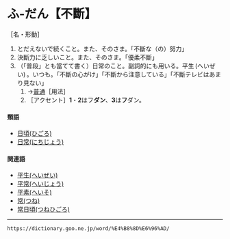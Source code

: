 # ふ‐だん【不斷】

［名・形動］
1.  とだえないで続くこと。また、そのさま。「不斷な（の）努力」
2.  決斷力に乏しいこと。また、そのさま。「優柔不斷」
3.  （「普段」とも當てて書く）日常のこと。副詞的にも用いる。平生 (へいぜい) 。いつも。「不斷の心がけ」「不斷から注意している」「不斷テレビはあまり見ない」    
    1.  →[普通](https://dictionary.goo.ne.jp/word/%E6%99%AE%E9%80%9A/#jn-193346)［用法］        
    2.  ［アクセント］**1**・**2**はフ**ダン**、**3**は**フ**ダン。
        

#### 類語

-   [日頃(ひごろ)](https://dictionary.goo.ne.jp/word/%E6%97%A5%E9%A0%83/#jn-184280)
-   [日常(にちじょう)](にちじょう（日常）)

#### 関連語

-   [平生(へいぜい)](https://dictionary.goo.ne.jp/word/%E5%B9%B3%E7%94%9F/#jn-198307)
-   [平常(へいじょう)](https://dictionary.goo.ne.jp/word/%E5%B9%B3%E5%B8%B8/#jn-198260)
-   [平素(へいそ)](https://dictionary.goo.ne.jp/word/%E5%B9%B3%E7%B4%A0/#jn-198321)
-   [常(つね)](https://dictionary.goo.ne.jp/word/%E5%B8%B8_%28%E3%81%A4%E3%81%AD%29/#jn-147843)
-   [常日頃(つねひごろ)](https://dictionary.goo.ne.jp/word/%E5%B8%B8%E6%97%A5%E9%A0%83/#jn-147856)

---
`https://dictionary.goo.ne.jp/word/%E4%B8%8D%E6%96%AD/`